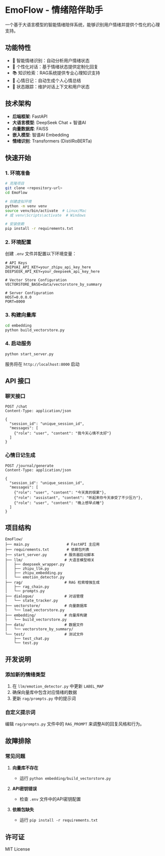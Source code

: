 # EmoFlow - 情绪陪伴助手

一个基于大语言模型的智能情绪陪伴系统，能够识别用户情绪并提供个性化的心理支持。

## 功能特性

- 🤖 智能情绪识别：自动分析用户情绪状态
- 💬 个性化对话：基于情绪状态提供定制化回复
- 📚 知识检索：RAG系统提供专业心理知识支持
- 📝 心情日记：自动生成个人心情总结
- 🔄 状态跟踪：维护对话上下文和用户状态

## 技术架构

- **后端框架**: FastAPI
- **大语言模型**: DeepSeek Chat + 智谱AI
- **向量数据库**: FAISS
- **嵌入模型**: 智谱AI Embedding
- **情绪识别**: Transformers (DistilRoBERTa)

## 快速开始

### 1. 环境准备

```bash
# 克隆项目
git clone <repository-url>
cd EmoFlow

# 创建虚拟环境
python -m venv venv
source venv/bin/activate  # Linux/Mac
# 或 venv\Scripts\activate  # Windows

# 安装依赖
pip install -r requirements.txt
```

### 2. 环境配置

创建 `.env` 文件并配置以下环境变量：

```env
# API Keys
ZHIPUAI_API_KEY=your_zhipu_api_key_here
DEEPSEEK_API_KEY=your_deepseek_api_key_here

# Vector Store Configuration
VECTORSTORE_BASE=data/vectorstore_by_summary

# Server Configuration
HOST=0.0.0.0
PORT=8000
```

### 3. 构建向量库

```bash
cd embedding
python build_vectorstore.py
```

### 4. 启动服务

```bash
python start_server.py
```

服务将在 `http://localhost:8000` 启动

## API 接口

### 聊天接口

```http
POST /chat
Content-Type: application/json

{
  "session_id": "unique_session_id",
  "messages": [
    {"role": "user", "content": "我今天心情不太好"}
  ]
}
```

### 心情日记生成

```http
POST /journal/generate
Content-Type: application/json

{
  "session_id": "unique_session_id",
  "messages": [
    {"role": "user", "content": "今天真的很累"},
    {"role": "assistant", "content": "听起来你今天承受了不少压力"},
    {"role": "user", "content": "晚上想早点睡"}
  ]
}
```

## 项目结构

```
EmoFlow/
├── main.py                 # FastAPI 主应用
├── requirements.txt        # 依赖包列表
├── start_server.py        # 服务器启动脚本
├── llm/                   # 大语言模型相关
│   ├── deepseek_wrapper.py
│   ├── zhipu_llm.py
│   ├── zhipu_embedding.py
│   └── emotion_detector.py
├── rag/                   # RAG 检索增强生成
│   ├── rag_chain.py
│   └── prompts.py
├── dialogue/              # 对话管理
│   └── state_tracker.py
├── vectorstore/           # 向量数据库
│   └── load_vectorstore.py
├── embedding/             # 向量库构建
│   └── build_vectorstore.py
├── data/                  # 数据文件
│   └── vectorstore_by_summary/
└── test/                  # 测试文件
    ├── test_chat.py
    └── test.py
```

## 开发说明

### 添加新的情绪类型

1. 在 `llm/emotion_detector.py` 中更新 `LABEL_MAP`
2. 确保向量库中包含对应情绪的数据
3. 更新 `rag/prompts.py` 中的提示词

### 自定义提示词

编辑 `rag/prompts.py` 文件中的 `RAG_PROMPT` 来调整AI的回复风格和行为。

## 故障排除

### 常见问题

1. **向量库不存在**
   - 运行 `python embedding/build_vectorstore.py`

2. **API密钥错误**
   - 检查 `.env` 文件中的API密钥配置

3. **依赖包缺失**
   - 运行 `pip install -r requirements.txt`

## 许可证

MIT License 